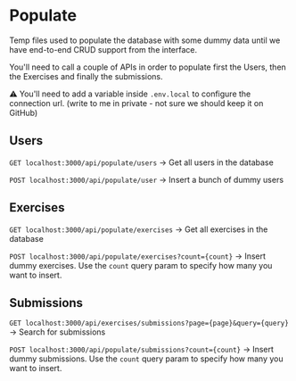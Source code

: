 # Populate

Temp files used to populate the database with some dummy data until we have end-to-end CRUD support from the interface.

You'll need to call a couple of APIs in order to populate first the Users, then the Exercises and finally the submissions.

⚠ You'll need to add a variable inside `.env.local` to configure the connection url. (write to me in private - not sure we should keep it on GitHub)

## Users

`GET localhost:3000/api/populate/users` -> Get all users in the database

`POST localhost:3000/api/populate/user` -> Insert a bunch of dummy users

## Exercises

`GET localhost:3000/api/populate/exercises` -> Get all exercises in the database

`POST localhost:3000/api/populate/exercises?count={count}` -> Insert dummy exercises. Use the `count` query param to specify how many you want to insert.

## Submissions

`GET localhost:3000/api/exercises/submissions?page={page}&query={query}` -> Search for submissions

`POST localhost:3000/api/populate/submissions?count={count}` -> Insert dummy submissions. Use the `count` query param to specify how many you want to insert.


